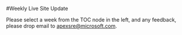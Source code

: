 #Weekly Live Site Update

Please select a week from the TOC node in the left, and any feedback, please drop email to apexsre@microsoft.com. 
